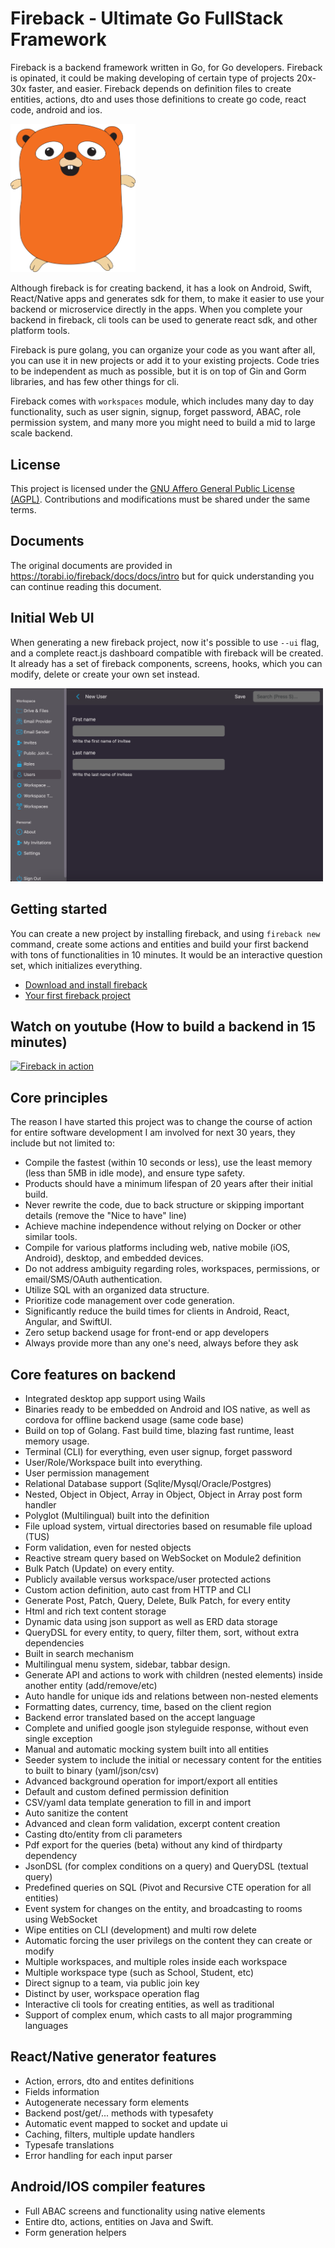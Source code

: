 # Fireback ‐ Ultimate Go FullStack Framework

Fireback is a backend framework written in Go, for Go developers. Fireback is opinated,
it could be making developing of certain type of projects 20x-30x faster, and easier.
Fireback depends on definition files to create entities, actions, dto and uses those
definitions to create go code, react code, android and ios.

<img src=".github/logo.svg" alt="Fireback logo" width="200"/>

Although fireback is for creating backend, it has a look on Android, Swift, React/Native apps
and generates sdk for them, to make it easier to use your backend or microservice directly
in the apps. When you complete your backend in fireback, cli tools can be used to generate
react sdk, and other platform tools.

Fireback is pure golang, you can organize your code as you want after all, you can use
it in new projects or add it to your existing projects. Code tries to be independent as
much as possible, but it is on top of Gin and Gorm libraries, and has few other things
for cli.

Fireback comes with `workspaces` module, which includes many day to day functionality,
such as user signin, signup, forget password, ABAC, role permission system, and many
more you might need to build a mid to large scale backend.

## License

This project is licensed under the [GNU Affero General Public License (AGPL)](LICENSE.md). Contributions and modifications must be shared under the same terms. 

## Documents

The original documents are provided in https://torabi.io/fireback/docs/docs/intro but for quick understanding you
can continue reading this document.

## Initial Web UI

When generating a new fireback project, now it's possible to use `--ui` flag, and a complete
react.js dashboard compatible with fireback will be created. It already has a set of fireback components, screens, hooks, which you can modify, delete or create your own set instead.

<img src=".github/fireback-initial-web-ui.png" width="500" />

## Getting started

You can create a new project by installing fireback, and using `fireback new` command,
create some actions and entities and build your first backend with tons of functionalities in 10 minutes.
It would be an interactive question set, which initializes everything.

- [Download and install fireback](https://pixelplux.com/en/fireback/download-and-install-fireback)
- [Your first fireback project](https://pixelplux.com/en/fireback/your-first-fireback-project)


## Watch on youtube (How to build a backend in 15 minutes)

[![Fireback in action](https://img.youtube.com/vi/G2Wjeq7ZmS0/0.jpg)](https://www.youtube.com/watch?v=G2Wjeq7ZmS0)

## Core principles

The reason I have started this project was to change the course of action for entire software development I am involved for next
30 years, they include but not limited to:

- Compile the fastest (within 10 seconds or less), use the least memory (less than 5MB in idle mode), and ensure type safety.
- Products should have a minimum lifespan of 20 years after their initial build.
- Never rewrite the code, due to back structure or skipping important details (remove the "Nice to have" line)
- Achieve machine independence without relying on Docker or other similar tools.
- Compile for various platforms including web, native mobile (iOS, Android), desktop, and embedded devices.
- Do not address ambiguity regarding roles, workspaces, permissions, or email/SMS/OAuth authentication.
- Utilize SQL with an organized data structure.
- Prioritize code management over code generation.
- Significantly reduce the build times for clients in Android, React, Angular, and SwiftUI.
- Zero setup backend usage for front-end or app developers
- Always provide more than any one's need, always before they ask

## Core features on backend

- Integrated desktop app support using Wails
- Binaries ready to be embedded on Android and IOS native, as well as cordova for offline backend usage (same code base)
- Build on top of Golang. Fast build time, blazing fast runtime, least memory usage.
- Terminal (CLI) for everything, even user signup, forget password
- User/Role/Workspace built into everything.
- User permission management
- Relational Database support (Sqlite/Mysql/Oracle/Postgres)
- Nested, Object in Object, Array in Object, Object in Array post form handler
- Polyglot (Multilingual) built into the definition
- File upload system, virtual directories based on resumable file upload (TUS)
- Form validation, even for nested objects
- Reactive stream query based on WebSocket on Module2 definition
- Bulk Patch (Update) on every entity.
- Publicly available versus workspace/user protected actions
- Custom action definition, auto cast from HTTP and CLI
- Generate Post, Patch, Query, Delete, Bulk Patch, for every entity
- Html and rich text content storage
- Dynamic data using json support as well as ERD data storage
- QueryDSL for every entity, to query, filter them, sort, without extra dependencies
- Built in search mechanism
- Multilingual menu system, sidebar, tabbar design.
- Generate API and actions to work with children (nested elements) inside another entity (add/remove/etc)
- Auto handle for unique ids and relations between non-nested elements
- Formatting dates, currency, time, based on the client region
- Backend error translated based on the accept language
- Complete and unified google json styleguide response, without even single exception
- Manual and automatic mocking system built into all entities
- Seeder system to include the initial or necessary content for the entities to built to binary (yaml/json/csv)
- Advanced background operation for import/export all entities
- Default and custom defined permission definition
- CSV/yaml data template generation to fill in and import
- Auto sanitize the content
- Advanced and clean form validation, excerpt content creation
- Casting dto/entity from cli parameters
- Pdf export for the queries (beta) without any kind of thirdparty dependency
- JsonDSL (for complex conditions on a query) and QueryDSL (textual query)
- Predefined queries on SQL (Pivot and Recursive CTE operation for all entities)
- Event system for changes on the entity, and broadcasting to rooms using WebSocket
- Wipe entities on CLI (development) and multi row delete 
- Automatic forcing the user privilegs on the content they can create or modify
- Multiple workspaces, and multiple roles inside each workspace
- Multiple workspace type (such as School, Student, etc)
- Direct signup to a team, via public join key
- Distinct by user, workspace operation flag
- Interactive cli tools for creating entities, as well as traditional
- Support of complex enum, which casts to all major programming languages

## React/Native generator features

- Action, errors, dto and entites definitions
- Fields information
- Autogenerate necessary form elements
- Backend post/get/... methods with typesafety
- Automatic event mapped to socket and update ui
- Caching, filters, multiple update handlers
- Typesafe translations
- Error handling for each input parser

## Android/IOS compiler features

- Full ABAC screens and functionality using native elements
- Entire dto, actions, entities on Java and Swift.
- Form generation helpers
 
